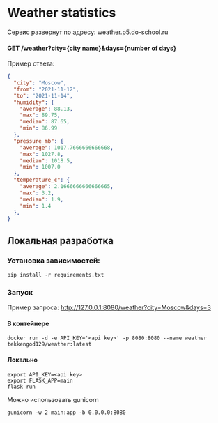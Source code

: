 # Weather statistics

Сервис развернут по адресу: weather.p5.do-school.ru

#### GET /weather?city={city name}&days={number of days}
Пример ответа:

```json
{
  "city": "Moscow",
  "from": "2021-11-12",
  "to": "2021-11-14",
  "humidity": {
    "average": 88.13,
    "max": 89.75,
    "median": 87.65,
    "min": 86.99
  },
  "pressure_mb": {
    "average": 1017.7666666666668,
    "max": 1027.8,
    "median": 1018.5,
    "min": 1007.0
  },
  "temperature_c": {
    "average": 2.1666666666666665,
    "max": 3.2,
    "median": 1.9,
    "min": 1.4
  },
}
```

## Локальная разработка
### Установка зависимостей:
```shell
pip install -r requirements.txt
```
### Запуск
Пример запроса: http://127.0.0.1:8080/weather?city=Moscow&days=3
#### В контейнере
```shell script
docker run -d -e API_KEY='<api key>' -p 8080:8080 --name weather tekkengod129/weather:latest
```
#### Локально
```shell script
export API_KEY=<api key>
export FLASK_APP=main
flask run
```

Можно использовать gunicorn
```shell script
gunicorn -w 2 main:app -b 0.0.0.0:8080
```
